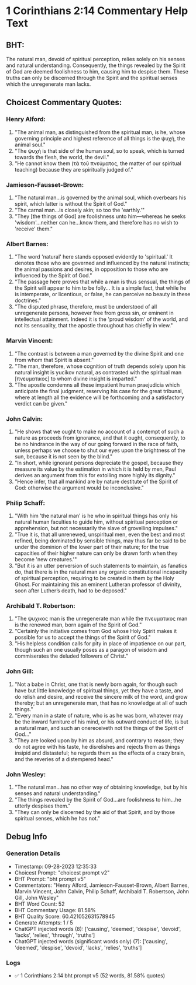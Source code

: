 # 1 Corinthians 2:14 Commentary Help Text

## BHT:
The natural man, devoid of spiritual perception, relies solely on his senses and natural understanding. Consequently, the things revealed by the Spirit of God are deemed foolishness to him, causing him to despise them. These truths can only be discerned through the Spirit and the spiritual senses which the unregenerate man lacks.

## Choicest Commentary Quotes:
### Henry Alford:
1. "The animal man, as distinguished from the spiritual man, is he, whose governing principle and highest reference of all things is the ψυχή, the animal soul."
2. "The ψυχή is that side of the human soul, so to speak, which is turned towards the flesh, the world, the devil."
3. "He cannot know them (τὰ τοῦ πνεύματος, the matter of our spiritual teaching) because they are spiritually judged of."

### Jamieson-Fausset-Brown:
1. "The natural man...is governed by the animal soul, which overbears his spirit, which latter is without the Spirit of God." 
2. "The carnal man...is closely akin; so too the 'earthly.'"
3. "They [the things of God] are foolishness unto him—whereas he seeks 'wisdom'...neither can he...know them, and therefore has no wish to 'receive' them."

### Albert Barnes:
1. "The word 'natural' here stands opposed evidently to 'spiritual.' It denotes those who are governed and influenced by the natural instincts; the animal passions and desires, in opposition to those who are influenced by the Spirit of God."
2. "The passage here proves that while a man is thus sensual, the things of the Spirit will appear to him to be folly... It is a simple fact, that while he is intemperate, or licentious, or false, he can perceive no beauty in these doctrines."
3. "The disputed phrase, therefore, must be understood of all unregenerate persons, however free from gross sin, or eminent in intellectual attainment. Indeed it is the 'proud wisdom' of the world, and not its sensuality, that the apostle throughout has chiefly in view."

### Marvin Vincent:
1. "The contrast is between a man governed by the divine Spirit and one from whom that Spirit is absent."
2. "The man, therefore, whose cognition of truth depends solely upon his natural insight is yucikov natural, as contrasted with the spiritual man [πνευματικος] to whom divine insight is imparted."
3. "The apostle condemns all these impatient human praejudicia which anticipate the final judgment, reserving his case for the great tribunal, where at length all the evidence will be forthcoming and a satisfactory verdict can be given."

### John Calvin:
1. "He shows that we ought to make no account of a contempt of such a nature as proceeds from ignorance, and that it ought, consequently, to be no hindrance in the way of our going forward in the race of faith, unless perhaps we choose to shut our eyes upon the brightness of the sun, because it is not seen by the blind."
2. "In short, while ignorant persons depreciate the gospel, because they measure its value by the estimation in which it is held by men, Paul derives an argument from this for extolling more highly its dignity."
3. "Hence infer, that all mankind are by nature destitute of the Spirit of God: otherwise the argument would be inconclusive."

### Philip Schaff:
1. "With him 'the natural man' is he who in spiritual things has only his natural human faculties to guide him, without spiritual perception or apprehension, but not necessarily the slave of grovelling impulses."
2. "True it is, that all unrenewed, unspiritual men, even the best and most refined, being dominated by sensible things, may thus far be said to be under the dominion of the lower part of their nature; for the true capacities of their higher nature can only be drawn forth when they become 'new creatures.'"
3. "But it is an utter perversion of such statements to maintain, as fanatics do, that there is in the natural man any organic constitutional incapacity of spiritual perception, requiring to be created in them by the Holy Ghost. For maintaining this an eminent Lutheran professor of divinity, soon after Luther’s death, had to be deposed."

### Archibald T. Robertson:
1. "The ψυχικος man is the unregenerate man while the πνευματικος man is the renewed man, born again of the Spirit of God."
2. "Certainly the initiative comes from God whose Holy Spirit makes it possible for us to accept the things of the Spirit of God."
3. "His helpless condition calls for pity in place of impatience on our part, though such an one usually poses as a paragon of wisdom and commiserates the deluded followers of Christ."

### John Gill:
1. "Not a babe in Christ, one that is newly born again, for though such have but little knowledge of spiritual things, yet they have a taste, and do relish and desire, and receive the sincere milk of the word, and grow thereby; but an unregenerate man, that has no knowledge at all of such things."
2. "Every man in a state of nature, who is as he was born, whatever may be the inward furniture of his mind, or his outward conduct of life, is but a natural man, and such an onereceiveth not the things of the Spirit of God..."
3. "They are looked upon by him as absurd, and contrary to reason; they do not agree with his taste, he disrelishes and rejects them as things insipid and distasteful; he regards them as the effects of a crazy brain, and the reveries of a distempered head."

### John Wesley:
1. "The natural man...has no other way of obtaining knowledge, but by his senses and natural understanding."
2. "The things revealed by the Spirit of God...are foolishness to him...he utterly despises them."
3. "They can only be discerned by the aid of that Spirit, and by those spiritual senses, which he has not."


## Debug Info
### Generation Details
- Timestamp: 09-28-2023 12:35:33
- Choicest Prompt: "choicest prompt v2"
- BHT Prompt: "bht prompt v5"
- Commentators: "Henry Alford, Jamieson-Fausset-Brown, Albert Barnes, Marvin Vincent, John Calvin, Philip Schaff, Archibald T. Robertson, John Gill, John Wesley"
- BHT Word Count: 52
- BHT Commentary Usage: 81.58%
- BHT Quality Score: 60.421052631578945
- Generate Attempts: 1 / 5
- ChatGPT injected words (8):
	['causing', 'deemed', 'despise', 'devoid', 'lacks', 'relies', 'through', 'truths']
- ChatGPT injected words (significant words only) (7):
	['causing', 'deemed', 'despise', 'devoid', 'lacks', 'relies', 'truths']

### Logs
- ✅ 1 Corinthians 2:14 bht prompt v5 (52 words, 81.58% quotes)